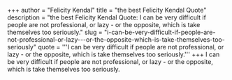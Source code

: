 +++
author = "Felicity Kendal"
title = "the best Felicity Kendal Quote"
description = "the best Felicity Kendal Quote: I can be very difficult if people are not professional, or lazy - or the opposite, which is take themselves too seriously."
slug = "i-can-be-very-difficult-if-people-are-not-professional-or-lazy---or-the-opposite-which-is-take-themselves-too-seriously"
quote = '''I can be very difficult if people are not professional, or lazy - or the opposite, which is take themselves too seriously.'''
+++
I can be very difficult if people are not professional, or lazy - or the opposite, which is take themselves too seriously.
